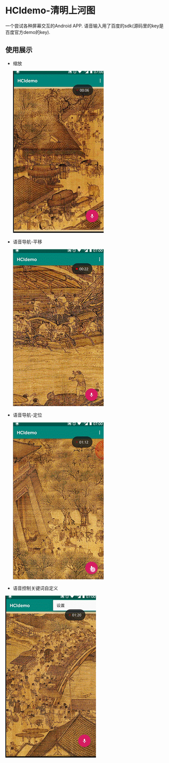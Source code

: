 # HCIdemo-清明上河图

一个尝试各种屏幕交互的Android APP. 语音输入用了百度的sdk(源码里的key是百度官方demo的key).

## 使用展示

- 缩放

  ![001](doc\001.gif)

- 语音导航-平移

  ![002](doc\002.gif)

- 语音导航-定位

  ![003](doc\003.gif)

- 语音控制关键词自定义

![004](doc\004.gif)

